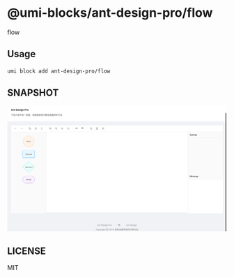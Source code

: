 # @umi-blocks/ant-design-pro/flow

flow

## Usage

```sh
umi block add ant-design-pro/flow
```

## SNAPSHOT

![SNAPSHOT](./snapshot.png)

## LICENSE

MIT
